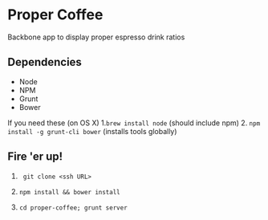 # Proper Coffee

Backbone app to display proper espresso drink ratios

## Dependencies
- Node
- NPM
- Grunt
- Bower

If you need these (on OS X)
1.```brew install node``` (should include npm)
2. ```npm install -g grunt-cli bower``` (installs tools globally)

## Fire 'er up!

1. ``` git clone <ssh URL>```

2. ```npm install && bower install```

3. ```cd proper-coffee; grunt server```
